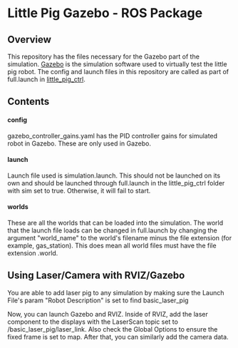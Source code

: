 # Little Pig Gazebo - ROS Package

## Overview

This repository has the files necessary for the Gazebo part of the simulation. [Gazebo](http://gazebosim.org/) is the simulation software used to virtually test the little pig robot.  The config and launch files in this repository are called as part of full.launch in [little_pig_ctrl](https://https://github.com/22arw/ackermann_controller). 

## Contents

#### config 
gazebo_controller_gains.yaml has the PID controller gains for simulated robot in Gazebo. These are only used in Gazebo.

#### launch
Launch file used is simulation.launch. This should not be launched on its own and should be launched through full.launch in the little_pig_ctrl folder with sim set to true. Otherwise, it will fail to start.

#### worlds
These are all the worlds that can be loaded into the simulation. The world that the launch file loads can be changed in full.launch by changing the argument "world_name" to the world's filename minus the file extension (for example, gas_station). This does mean all world files must have the file extension .world.

## Using Laser/Camera with RVIZ/Gazebo

You are able to add laser pig to any simulation by making sure the Launch File's param "Robot Description" is set to find basic_laser_pig 

Now, you can launch Gazebo and RVIZ. Inside of RVIZ, add the laser component to the displays with the LaserScan topic set to /basic_laser_pig/laser_link. Also check the Global Options to ensure the fixed frame is set to map. After that, you can similarly add the camera data.
